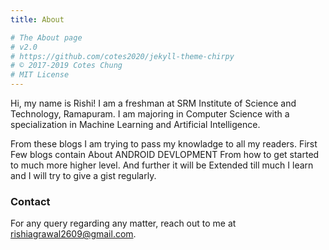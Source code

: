 ```yaml
---
title: About

# The About page
# v2.0
# https://github.com/cotes2020/jekyll-theme-chirpy
# © 2017-2019 Cotes Chung
# MIT License
---
```

Hi, my name is Rishi! I am a freshman at SRM Institute of Science and Technology, Ramapuram.
I am majoring in Computer Science with a specialization in Machine Learning and Artificial Intelligence.

From these blogs I am trying to pass my knowladge to all my readers.
First Few blogs contain About ANDROID DEVLOPMENT From how to get started to much more higher level.
And further it will be Extended till much I learn and I will try to give a gist regularly.


### Contact
For any query regarding any matter, reach out to me at [rishiagrawal2609@gmail.com](mailto:rishiagrawal2609@gmail.com).
